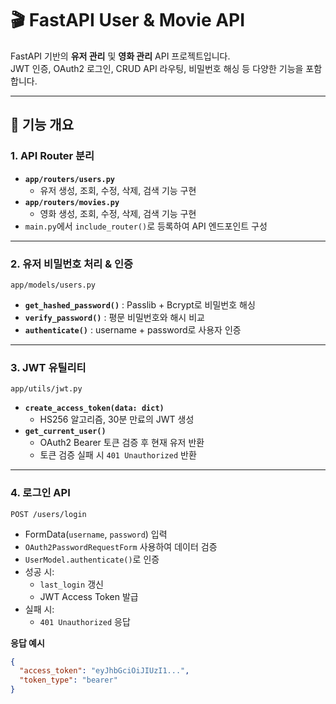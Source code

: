 # 🎬 FastAPI User & Movie API

FastAPI 기반의 **유저 관리** 및 **영화 관리** API 프로젝트입니다.  
JWT 인증, OAuth2 로그인, CRUD API 라우팅, 비밀번호 해싱 등 다양한 기능을 포함합니다.


---

## 🚀 기능 개요

### 1. API Router 분리
- **`app/routers/users.py`**  
  - 유저 생성, 조회, 수정, 삭제, 검색 기능 구현
- **`app/routers/movies.py`**  
  - 영화 생성, 조회, 수정, 삭제, 검색 기능 구현
- `main.py`에서 `include_router()`로 등록하여 API 엔드포인트 구성

---

### 2. 유저 비밀번호 처리 & 인증
`app/models/users.py`  
- **`get_hashed_password()`** : Passlib + Bcrypt로 비밀번호 해싱  
- **`verify_password()`** : 평문 비밀번호와 해시 비교  
- **`authenticate()`** : username + password로 사용자 인증  

---

### 3. JWT 유틸리티
`app/utils/jwt.py`
- **`create_access_token(data: dict)`**
  - HS256 알고리즘, 30분 만료의 JWT 생성
- **`get_current_user()`**
  - OAuth2 Bearer 토큰 검증 후 현재 유저 반환
  - 토큰 검증 실패 시 `401 Unauthorized` 반환

---

### 4. 로그인 API
`POST /users/login`
- FormData(`username`, `password`) 입력
- `OAuth2PasswordRequestForm` 사용하여 데이터 검증
- `UserModel.authenticate()`로 인증
- 성공 시:
  - `last_login` 갱신
  - JWT Access Token 발급
- 실패 시:
  - `401 Unauthorized` 응답

**응답 예시**
```json
{
  "access_token": "eyJhbGciOiJIUzI1...",
  "token_type": "bearer"
}